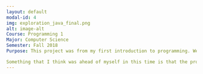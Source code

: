 ```yaml
---
layout: default
modal-id: 4
img: exploration_java_final.png
alt: image-alt
Course: Programming 1 
Major: Computer Science 
Semester: Fall 2018 
Purpose: This project was from my first introduction to programming. We learned about various programming concepts and were introduced to classes and my first data structure, the array. In the final of this course I showed my appitutde for creating something new and interesting in programming. At the time this was a diffcult project to complete. Now with further experience in coding I can make a much more comprehensive project. 

Something that I think was ahead of myself in this time is that the process of creating the map is dynamic. Thus, the map generation is an algorithm that has checks to ensure that the various obstacles are included and are not overlapped.
---
```

